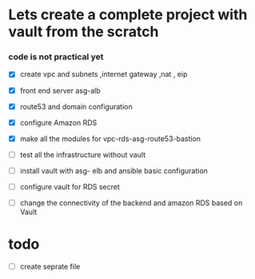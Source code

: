 # Lets create a complete project with vault from the scratch 
### code is not practical yet

- [x]  create vpc and subnets ,internet gateway ,nat , eip  
- [x]  front end server asg-alb
- [x]  route53 and domain configuration 
- [x]  configure Amazon RDS 
- [x]  make all the modules for vpc-rds-asg-route53-bastion
- [ ]  test all the infrastructure without vault 
- [ ]  install vault with asg- elb and ansible basic configuration
- [ ]  configure vault for RDS secret 
- [ ]  change the connectivity of the backend and amazon RDS based on Vault 


# todo
- [ ] create seprate file  